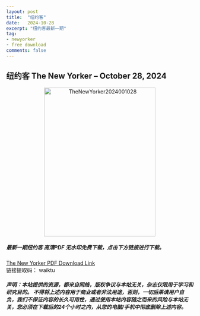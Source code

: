 ```yaml
---
layout: post
title:  "纽约客"
date:   2024-10-28
excerpt: "纽约客最新一期"
tag:
- newyorker 
- free download
comments: false
---
```


## 纽约客 The New Yorker – October 28, 2024

<div align="center">
<img src="https://i.postimg.cc/vmLs6h96/The-New-Yorker-2024-10-28-00.png" alt="TheNewYorker2024001028" border="0" width = 300 height = 400 /> 
</div>


 <h5>最新一期纽约客 高清PDF 无水印免费下载，点击下方链接进行下载。 </h5>
 
<a href="https://wwfh.lanzout.com/iiS0j2do3fle">The New Yorker PDF Download Link</a>  
<br/>
链接提取码： waiktu
 
##### 声明：本站提供的资源，都来自网络，版权争议与本站无关，杂志仅限用于学习和研究目的。 不得将上述内容用于商业或者非法用途，否则，一切后果请用户自负，我们不保证内容的长久可用性，通过使用本站内容随之而来的风险与本站无关，您必须在下载后的24个小时之内，从您的电脑/手机中彻底删除上述内容。
